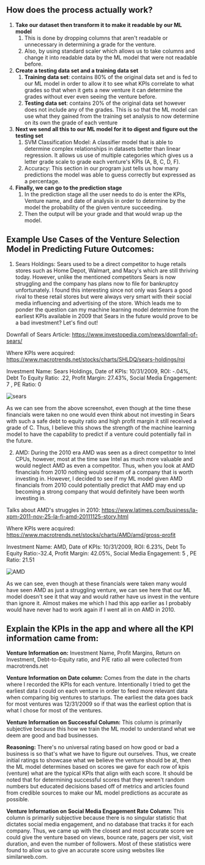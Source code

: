 ## **How does the process actually work?**

1.  **Take our dataset then transform it to make it readable by our ML model**
    1.  This is done by dropping columns that aren't readable or unnecessary in determining a grade for the venture.
    2.  Also, by using standard scaler which allows us to take columns and change it into readable data by the ML model that were not readable before.
2.  **Create a testing data set and a training data set**
    1.  **Training data set**: contains 80% of the original data set and is fed to our ML model in order to allow it to see what KPIs correlate to what grades so that when it gets a new venture it can determine the grades without ever even seeing the venture before.
    2.  **Testing data set**: contains 20% of the original data set however does not include any of the grades. This is so that the ML model can use what they gained from the training set analysis to now determine on its own the grade of each venture
3.  **Next we send all this to our ML model for it to digest and figure out the testing set**
    1.  SVM Classification Model: A classifier model that is able to determine complex relationships in datasets better than linear regression. It allows us use of multiple categories which gives us a letter grade scale to grade each venture's KPIs (A, B, C, D, F).
    2.  Accuracy: This section in our program just tells us how many predictions the model was able to guess correctly but expressed as a percentage.
4.  **Finally, we can go to the prediction stage**
    1.  In the prediction stage all the user needs to do is enter the KPIs, Venture name, and date of analysis in order to determine by the model the probability of the given venture succeeding.
    2.  Then the output will be your grade and that would wrap up the model.

## **Example Use Cases of the Venture Selection Model in Predicting Future Outcomes:**

1. Sears Holdings: Sears used to be a direct competitor to huge retails stores such as Home Depot, Walmart, and Macy's which are still thriving today. However, unlike the mentioned competitors Sears is now struggling and the company has plans now to file for bankruptcy unfortunately. I found this interesting since not only was Sears a good rival to these retail stores but were always very smart with their social media influencing and advertising of the store. Which leads me to ponder the question can my machine learning model determine from the earliest KPIs available in 2009 that Sears in the future would prove to be a bad investment? Let's find out!

Downfall of Sears Article: <https://www.investopedia.com/news/downfall-of-sears/>

Where KPIs were acquired: <https://www.macrotrends.net/stocks/charts/SHLDQ/sears-holdings/roi>

Investment Name: Sears Holdings, Date of KPIs: 10/31/2009, ROI: -.04%, Debt To Equity Ratio: .22, Profit Margin: 27.43%, Social Media Engagement: 7 , PE Ratio: 0

   ![sears](https://github.com/AryaJ3365/Investment-Prediction-Application/assets/91634509/c66e9044-aef5-426c-a330-b16e2161cab3)

As we can see from the above screenshot, even though at the time these financials were taken no one would even think about not investing in Sears with such a safe debt to equity ratio and high profit margin it still received a grade of C. Thus, I believe this shows the strength of the machine learning model to have the capability to predict if a venture could potentially fail in the future.

2. AMD: During the 2010 era AMD was seen as a direct competitor to Intel CPUs, however, most at the time saw Intel as much more valuable and would neglect AMD as even a competitor. Thus, when you look at AMD financials from 2010 nothing would scream of a company that is worth investing in. However, I decided to see if my ML model given AMD financials from 2010 could potentially predict that AMD may end up becoming a strong company that would definitely have been worth investing in.

Talks about AMD's struggles in 2010: <https://www.latimes.com/business/la-xpm-2011-nov-25-la-fi-amd-20111125-story.html>

Where KPIs were acquired: <https://www.macrotrends.net/stocks/charts/AMD/amd/gross-profit>

Investment Name: AMD, Date of KPIs: 10/31/2009, ROI: 6.23%, Debt To Equity Ratio:-32.4, Profit Margin: 42.05%, Social Media Engagement: 5 , PE Ratio: 21.51

   ![AMD](https://github.com/AryaJ3365/Investment-Prediction-Application/assets/91634509/b2d8a1e3-6b71-4876-87b3-e86a51f69a28)
    
As we can see, even though at these financials were taken many would have seen AMD as just a struggling venture, we can see here that our ML model doesn't see it that way and would rather have us invest in the venture than ignore it. Almost makes me which I had this app earlier as I probably would have never had to work again if I went all in on AMD in 2010.

## **Explain the KPIs in the app and where all the KPI information came from:**

**Venture Information on:** Investment Name, Profit Margins, Return on Investment, Debt-to-Equity ratio, and P/E ratio all were collected from macrotrends.net

**Venture Information on Date column:** Comes from the date in the charts where I recorded the KPIs for each venture. Intentionally I tried to get the earliest data I could on each venture in order to feed more relevant data when comparing big ventures to startups. The earliest the data goes back for most ventures was 12/31/2009 so if that was the earliest option that is what I chose for most of the ventures.

**Venture Information on Successful Column:** This column is primarily subjective because this how we train the ML model to understand what we deem are good and bad businesses.

**Reasoning:** There's no universal rating based on how good or bad a business is so that's what we have to figure out ourselves. Thus, we create initial ratings to showcase what we believe the venture should be at, then the ML model determines based on scores we gave for each row of kpis (venture) what are the typical KPIs that align with each score. It should be noted that for determining successful scores that they weren't random numbers but educated decisions based off of metrics and articles found from credible sources to make our ML model predictions as accurate as possible.

**Venture Information on Social Media Engagement Rate Column:** This column is primarily subjective because there is no singular statistic that dictates social media engagement, and no database that tracks it for each company. Thus, we came up with the closest and most accurate score we could give the venture based on views, bounce rate, pagers per visit, visit duration, and even the number of followers. Most of these statistics were found to allow us to give an accurate score using websites like similarweb.com.
